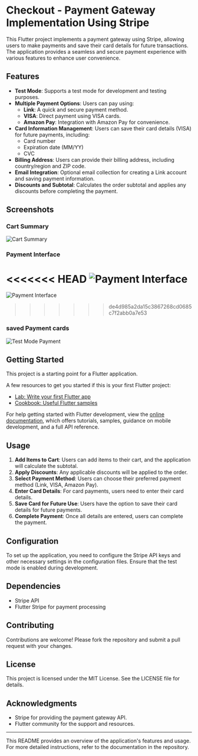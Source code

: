 # Checkout - Payment Gateway Implementation Using Stripe

This Flutter project implements a payment gateway using Stripe, allowing users to make payments and save their card details for future transactions. The application provides a seamless and secure payment experience with various features to enhance user convenience.

## Features

- **Test Mode**: Supports a test mode for development and testing purposes.
- **Multiple Payment Options**: Users can pay using:
  - **Link**: A quick and secure payment method.
  - **VISA**: Direct payment using VISA cards.
  - **Amazon Pay**: Integration with Amazon Pay for convenience.
- **Card Information Management**: Users can save their card details (VISA) for future payments, including:
  - Card number
  - Expiration date (MM/YY)
  - CVC
- **Billing Address**: Users can provide their billing address, including country/region and ZIP code.
- **Email Integration**: Optional email collection for creating a Link account and saving payment information.
- **Discounts and Subtotal**: Calculates the order subtotal and applies any discounts before completing the payment.

## Screenshots

### Cart Summary
![Cart Summary](app_screenshots/cart_summary.png)


### Payment Interface
<<<<<<< HEAD
![Payment Interface](app_screenshots/payment_interface.png)
=======
![Payment Interface](app_screenshots/paymenti_interface.png)
>>>>>>> de4d985a2da15c3867268cd0685c7f2abb0a7e53


### saved Payment cards
![Test Mode Payment](app_screenshots/saved_payment_cards.png)

## Getting Started

This project is a starting point for a Flutter application.

A few resources to get you started if this is your first Flutter project:

- [Lab: Write your first Flutter app](https://docs.flutter.dev/get-started/codelab)
- [Cookbook: Useful Flutter samples](https://docs.flutter.dev/cookbook)

For help getting started with Flutter development, view the
[online documentation](https://docs.flutter.dev/), which offers tutorials,
samples, guidance on mobile development, and a full API reference.

## Usage

1. **Add Items to Cart**: Users can add items to their cart, and the application will calculate the subtotal.
2. **Apply Discounts**: Any applicable discounts will be applied to the order.
3. **Select Payment Method**: Users can choose their preferred payment method (Link, VISA, Amazon Pay).
4. **Enter Card Details**: For card payments, users need to enter their card details.
5. **Save Card for Future Use**: Users have the option to save their card details for future payments.
6. **Complete Payment**: Once all details are entered, users can complete the payment.

## Configuration

To set up the application, you need to configure the Stripe API keys and other necessary settings in the configuration files. Ensure that the test mode is enabled during development.

## Dependencies

- Stripe API
- Flutter Stripe for payment processing

## Contributing

Contributions are welcome! Please fork the repository and submit a pull request with your changes.

## License

This project is licensed under the MIT License. See the LICENSE file for details.

## Acknowledgments

- Stripe for providing the payment gateway API.
- Flutter community for the support and resources.

---

This README provides an overview of the application's features and usage. For more detailed instructions, refer to the documentation in the repository.